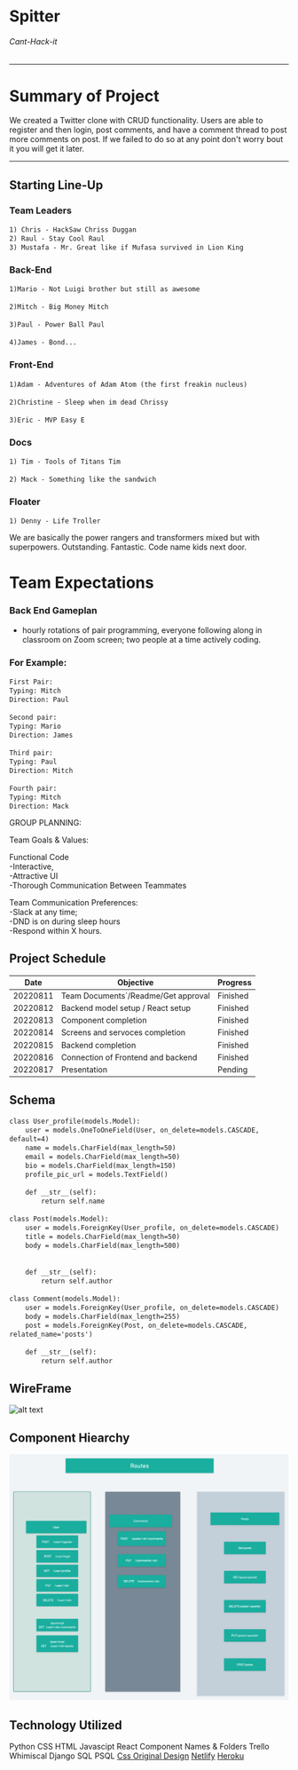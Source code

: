 # Spitter

###### Cant-Hack-it

----------------

# Summary of Project
We created a Twitter clone with CRUD functionality. Users are able to register and then login, post comments, and have a comment thread to post more comments on post. If we failed to do so at any point don't worry bout it you will get it later.

----------------
## Starting Line-Up

### Team Leaders

```
1) Chris - HackSaw Chriss Duggan
2) Raul - Stay Cool Raul
3) Mustafa - Mr. Great like if Mufasa survived in Lion King
```

### Back-End
```
1)Mario - Not Luigi brother but still as awesome

2)Mitch - Big Money Mitch

3)Paul - Power Ball Paul

4)James - Bond...
```
### Front-End
```
1)Adam - Adventures of Adam Atom (the first freakin nucleus)

2)Christine - Sleep when im dead Chrissy

3)Eric - MVP Easy E
```
### Docs
```
1) Tim - Tools of Titans Tim

2) Mack - Something like the sandwich
```
### Floater
```
1) Denny - Life Troller
```
 We are basically the power rangers and transformers mixed but with superpowers. Outstanding. Fantastic. Code name kids next door.



# Team Expectations
### Back End Gameplan
 - hourly rotations of pair programming, everyone following along in classroom on Zoom screen; two people at a time actively coding.

### For Example:
```
First Pair:
Typing: Mitch
Direction: Paul

Second pair:
Typing: Mario
Direction: James

Third pair:
Typing: Paul
Direction: Mitch

Fourth pair:
Typing: Mitch
Direction: Mack
```


GROUP PLANNING:

Team Goals & Values:
   
Functional Code  
-Interactive,  
-Attractive UI  
-Thorough Communication Between Teammates

Team Communication Preferences:  
-Slack at any time;   
-DND is on during sleep hours  
-Respond within X hours.



## Project Schedule
| Date| Objective| Progress|
|-----|----------|---------|
|20220811|Team Documents`/Readme/Get approval|Finished|
|20220812|Backend model setup / React setup  |Finished|
|20220813|  Component completion      |Finished|
|20220814| Screens and servoces completion       |Finished|
|20220815| Backend completion       |Finished|
|20220816|Connection of Frontend and backend|Finished|
|20220817| Presentation       |Pending|


## Schema
```
class User_profile(models.Model):
    user = models.OneToOneField(User, on_delete=models.CASCADE, default=4)
    name = models.CharField(max_length=50)
    email = models.CharField(max_length=50)
    bio = models.CharField(max_length=150)
    profile_pic_url = models.TextField()

    def __str__(self):
        return self.name

class Post(models.Model):
    user = models.ForeignKey(User_profile, on_delete=models.CASCADE)
    title = models.CharField(max_length=50)
    body = models.CharField(max_length=500)


    def __str__(self):
        return self.author

class Comment(models.Model):
    user = models.ForeignKey(User_profile, on_delete=models.CASCADE)
    body = models.CharField(max_length=255)
    post = models.ForeignKey(Post, on_delete=models.CASCADE, related_name='posts')

    def __str__(self):
        return self.author
```

## WireFrame
![alt text](https://github.com/SEI-Axolotls/Twitter-Clone/blob/development/whimsical.png)

## Component Hiearchy
![alt text](https://github.com/SEI-Axolotls/Twitter-Clone/blob/development/Getting%20Started%20Boards%402x(2).png)

## Technology Utilized 

Python
CSS
HTML
Javascipt
React Component Names & Folders
Trello
Whimiscal
Django
SQL
PSQL
[Css Original Design](https://pitch.com/public/ea4fcffe-91f0-44c0-b44b-241af8d66f9f/a792d1c7-4143-4730-b6c0-1abbda1981c3)
[Netlify](https://axolotls-spitter.netlify.app/)
[Heroku](https://spitter-api.herokuapp.com/)

